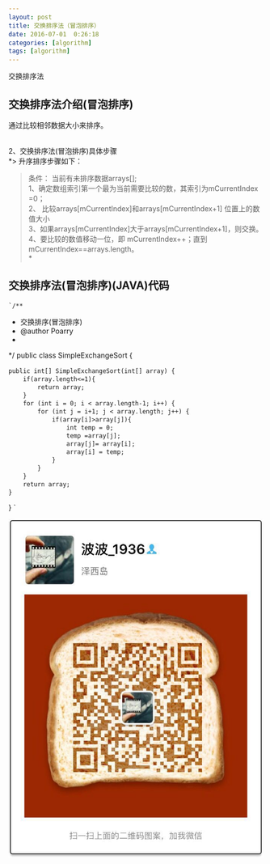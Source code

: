 ```yaml
---
layout: post
title: 交换排序法（冒泡排序）
date: 2016-07-01  0:26:18 
categories: [algorithm]
tags: [algorithm]
---
```


交换排序法
<!--more-->

##  交换排序法介绍(冒泡排序)


 
 通过比较相邻数据大小来排序。<br />


<br/>2、交换排序法(冒泡排序)具体步骤 <br />
*> 升序排序步骤如下：<br/>
> 条件： 当前有未排序数据arrays[];<br/>
>   1、确定数组索引第一个最为当前需要比较的数，其索引为mCurrentIndex =0； <br />
> 2、 比较arrays[mCurrentIndex]和arrays[mCurrentIndex+1] 位置上的数值大小<br />
> 3、如果arrays[mCurrentIndex]大于arrays[mCurrentIndex+1]，则交换。<br />
> 4、要比较的数值移动一位，即 mCurrentIndex++；直到mCurrentIndex==arrays.length。<br />*

##  交换排序法(冒泡排序)(JAVA)代码 
    `/**
 * 交换排序(冒泡排序)
 * @author Poarry
 *
 */
public class SimpleExchangeSort {

	public int[] SimpleExchangeSort(int[] array) {
		if(array.length<=1){
			return array;
		}
		for (int i = 0; i < array.length-1; i++) {
			for (int j = i+1; j < array.length; j++) {
				if(array[i]>array[j]){
					int temp = 0;
					temp =array[j];
					array[j]= array[i];
					array[i] = temp;
				}
			}
		}
		return array;
	}



}
`

<img src="/assets/ico/wechat_qrcode.jpg"  alt="pic" />

